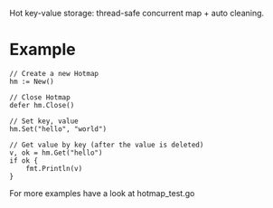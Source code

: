 Hot key-value storage: thread-safe concurrent map + auto cleaning.

# Example

```
// Create a new Hotmap
hm := New()

// Close Hotmap
defer hm.Close()

// Set key, value
hm.Set("hello", "world")

// Get value by key (after the value is deleted)
v, ok = hm.Get("hello")
if ok {
	fmt.Println(v)
}
```

For more examples have a look at hotmap_test.go



